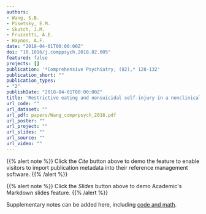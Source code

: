 ```yaml
---
authors:
- Wang, S.B.
- Pisetsky, E.M.
- Skutch, J.M.
- Fruzzetti, A.E.
- Haynos, A.F. 
date: "2018-04-01T00:00:00Z"
doi: "10.1016/j.comppsych.2018.02.005"
featured: false
projects: []
publication: '*Comprehensive Psychiatry, (82),* 128-132'
publication_short: ""
publication_types:
- "2"
publishDate: "2018-04-01T00:00:00Z"
title: 'Restrictive eating and nonsuicidal self-injury in a nonclinical sample: Co-occurrence and associations with emotion dysregulation and interpersonal problems'
url_code: ""
url_dataset: ""
url_pdf: papers/Wang_comprpsych_2018.pdf
url_poster: ""
url_project: ""
url_slides: ""
url_source: ""
url_video: ""
---
```



{{% alert note %}}
Click the *Cite* button above to demo the feature to enable visitors to import publication metadata into their reference management software.
{{% /alert %}}

{{% alert note %}}
Click the *Slides* button above to demo Academic's Markdown slides feature.
{{% /alert %}}

Supplementary notes can be added here, including [code and math](https://sourcethemes.com/academic/docs/writing-markdown-latex/).
